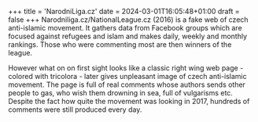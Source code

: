 +++
title = 'NarodniLiga.cz'
date = 2024-03-01T16:05:48+01:00
draft = false
+++
Narodniliga.cz/NationalLeague.cz (2016) is a fake web of czech anti-islamic movement.
It gathers data from Facebook groups which are focused against refugees and islam and makes daily, weekly and monthly rankings.
Those who were commenting most are then winners of the league. 

However what on on first sight looks like a classic right wing web page - colored with tricolora - later gives unpleasant image of czech anti-islamic movement.
The page is full of real comments whose authors sends other people to gas, who wish them drowning in sea, full of vulgarisms etc.
Despite the fact how quite the movement was looking in 2017, hundreds of comments were still produced every day.